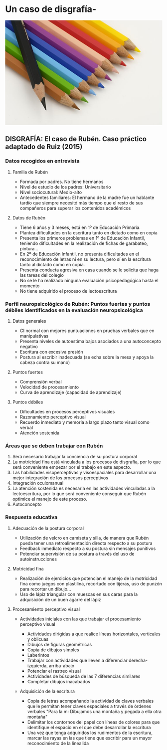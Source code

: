 # Un caso de disgrafía-

![Licencia: CC0](/assets/colored-pencils-3141510__480.jpg)

## DISGRAFÍA: El caso de Rubén. Caso práctico adaptado de Ruiz (2015)

### Datos recogidos en entrevista 

1. Familia de Rubén
    - Formada por padres. No tiene hermanos
    - Nivel de estudio de los padres: Universitario
    - Nivel sociocutural: Medio-alto
    - Antecedentes familiares: El hermano de la madre fue un hablante tardío que siempre necesitó más tiempo que el resto de sus compañeros para superar los contenidos académicos

2. Datos de Rubén
    - Tiene 6 años y 3 meses, está en 1º de Educación Primaria.
    - Plantea dificultades en la escritura tanto en dictado como en copia
    - Presenta los primeros problemas en 1º de Educación Infantil, teniendo dificultades en la realización de fichas de garabateo, pintura...
    - En 2º de Educación Infantil, no presenta dificultades en el reconocimiento de letras ni en su lectura, pero sí en la escritura tanto al dictado como en copia.
    - Presenta conducta agresiva en casa cuando se le solicita que haga las tareas del colegio
    - No se le ha realizado ninguna evaluación psicopedagógica hasta el momento
    - No tiene adquirido el proceso de lectoescritura

### Perfil neuropsicológico de Rubén: Puntos fuertes y puntos débiles identificados en la evaluación neuropsicológica

1. Datos generales
    - CI normal con mejores puntuaciones en pruebas verbales que en manipulativas
    - Presenta niveles de autoestima bajos asociados a una autoconcepto negativo
    - Escritura con excesiva presión
    - Postura al escribir inadecuada (se echa sobre la mesa y apoya la cabeza contra su mano)

2. Puntos fuertes
    - Comprensión verbal
    - Velocidad de procesamiento
    - Curva de aprendizaje (capacidad de aprendizaje)

3. Puntos débiles
    - Dificultades en procesos perceptivos visuales
    - Razonamiento perceptivo visual
    - Recuerdo inmediato y memoria a largo plazo tanto visual como verbal
    - Atención sostenida

### Áreas que se deben trabajar con Rubén

1. Será necesario trabajar la conciencia de su postura corporal
1. La motricidad fina está vinculada a los procesos de disgrafía, por lo que será conveniente empezar por el trabajo en este aspecto. 
1. Las habilidades visoperceptivas y visoespaciales para desarrollar una mejor integración de los procesos perceptivos
1. Integración oculomanual
1. La atención sostenida es necesaria en las actividades vinculadas a la lectoescritura, por lo que será conveniente conseguir que Rubén optimice el manejo de este proceso. 
1. Autoconcepto

### Respuesta educativa

1. Adecuación de la postura corporal
    - Utilización de velcro en camiseta y silla, de manera que Rubén pueda tener una retroalimentación directa respecto a su postura
    - Feedback inmediato respecto a su postura sin mensajes punitivos
    - Potenciar supervisión de su postura a través del uso de autoinstrucciones

1. Motricidad fina
    - Realización de ejercicios que potencian el manejo de la motricidad fina como juegos con plastilina, recortado con tijeras, uso de punzón para recortar un dibujo...
    - Uso de lápiz triangular con muescas en sus caras para la adquisición de un buen agarre del lápiz

1. Procesamiento perceptivo visual 
    - Actividades iniciales con las que trabajar el procesamiento perceptivo visual
        - Actividades dirigidas a que realice líneas horizontales, verticales y oblicuas
        - Dibujos de figuras geométricas
        - Copia de dibujos simples
        - Laberintos
        - Trabajar con actividades que lleven a diferenciar derecha-izquierda, arriba-abajo
        - Potenciar el rastreo visual
        - Actividades de búsqueda de las 7 diferencias similares
        - Completar dibujos inacabados

    - Adquisición de la escritura    
        - Copia de letras acompañando la actividad de claves verbales que le permitan tener claves espaciales a través de órdenes verbales "Para la m: Dibujamos una montaña y pegada a ella otra montaña" 
        - Delimitar los contornos del papel con líneas de colores para que identifique el espacio en el que debe desarrollar la escritura
        - Una vez que tenga adquiridos los rudimentos de la escritura, marcar las rayas en las que tiene que escribir para un mayor reconocimiento de la linealida